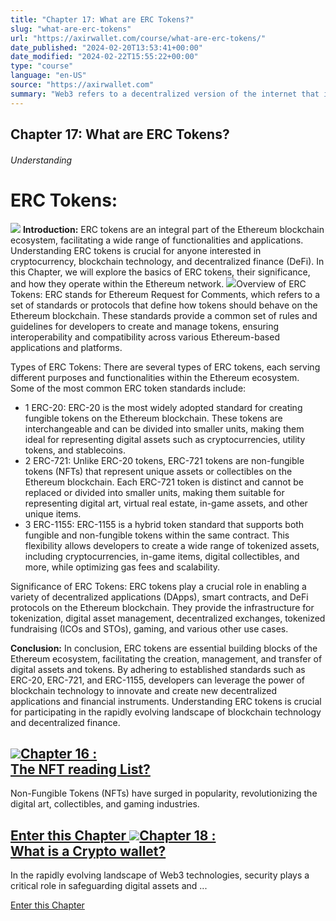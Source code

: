```yaml
---
title: "Chapter 17: What are ERC Tokens?"
slug: "what-are-erc-tokens"
url: "https://axirwallet.com/course/what-are-erc-tokens/"
date_published: "2024-02-20T13:53:41+00:00"
date_modified: "2024-02-22T15:55:22+00:00"
type: "course"
language: "en-US"
source: "https://axirwallet.com"
summary: "Web3 refers to a decentralized version of the internet that is built on blockchain technology and other decentralized protocols..."
---
```


Chapter 17: What are ERC Tokens? 
---------------------------------

###### Understanding

ERC Tokens:
===========

 ![](https://axirwallet.com/wp-content/uploads/ERC-1.png)  **Introduction:** ERC tokens are an integral part of the Ethereum blockchain ecosystem, facilitating a wide range of functionalities and applications. Understanding ERC tokens is crucial for anyone interested in cryptocurrency, blockchain technology, and decentralized finance (DeFi). In this Chapter, we will explore the basics of ERC tokens, their significance, and how they operate within the Ethereum network. ![](https://axirwallet.com/wp-content/uploads/Frame-105-6.png)Overview of ERC Tokens: ERC stands for Ethereum Request for Comments, which refers to a set of standards or protocols that define how tokens should behave on the Ethereum blockchain. These standards provide a common set of rules and guidelines for developers to create and manage tokens, ensuring interoperability and compatibility across various Ethereum-based applications and platforms.

  
Types of ERC Tokens: There are several types of ERC tokens, each serving different purposes and functionalities within the Ethereum ecosystem. Some of the most common ERC token standards include:

- 1 ERC-20: ERC-20 is the most widely adopted standard for creating fungible tokens on the Ethereum blockchain. These tokens are interchangeable and can be divided into smaller units, making them ideal for representing digital assets such as cryptocurrencies, utility tokens, and stablecoins.
- 2 ERC-721: Unlike ERC-20 tokens, ERC-721 tokens are non-fungible tokens (NFTs) that represent unique assets or collectibles on the Ethereum blockchain. Each ERC-721 token is distinct and cannot be replaced or divided into smaller units, making them suitable for representing digital art, virtual real estate, in-game assets, and other unique items.
- 3 ERC-1155: ERC-1155 is a hybrid token standard that supports both fungible and non-fungible tokens within the same contract. This flexibility allows developers to create a wide range of tokenized assets, including cryptocurrencies, in-game items, digital collectibles, and more, while optimizing gas fees and scalability.
 
Significance of ERC Tokens: ERC tokens play a crucial role in enabling a variety of decentralized applications (DApps), smart contracts, and DeFi protocols on the Ethereum blockchain. They provide the infrastructure for tokenization, digital asset management, decentralized exchanges, tokenized fundraising (ICOs and STOs), gaming, and various other use cases.

 **Conclusion:** In conclusion, ERC tokens are essential building blocks of the Ethereum ecosystem, facilitating the creation, management, and transfer of digital assets and tokens. By adhering to established standards such as ERC-20, ERC-721, and ERC-1155, developers can leverage the power of blockchain technology to innovate and create new decentralized applications and financial instruments. Understanding ERC tokens is crucial for participating in the rapidly evolving landscape of blockchain technology and decentralized finance.

 ![](https://axirwallet.com/wp-content/uploads/Frame-53-28.png)[Chapter 16 :  
The NFT reading List?](https://axirwallet.com/course/how-do-i-start-using-defi/)
------------------------------------------------------------------------------------------------

Non-Fungible Tokens (NFTs) have surged in popularity, revolutionizing the digital art, collectibles, and gaming industries.

 [ Enter this Chapter ](https://axirwallet.com/course/the-nft-reading-list/) ![](https://axirwallet.com/wp-content/uploads/Frame-53-29.png)[Chapter 18 :  
What is a Crypto wallet? ](https://axirwallet.com/course/the-3-best-defi-insurance-decentralised-applications/)
-------------------------------------------------------------------------------------------------------------------------------

 In the rapidly evolving landscape of Web3 technologies, security plays a critical role in safeguarding digital assets and ...

 [ Enter this Chapter ](https://axirwallet.com/course/what-is-a-crypto-wallet/)